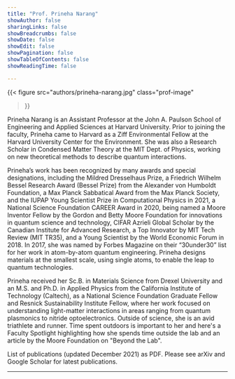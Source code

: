 ```yaml
---
title: "Prof. Prineha Narang"
showAuthor: false
sharingLinks: false
showBreadcrumbs: false
showDate: false
showEdit: false
showPagination: false
showTableOfContents: false
showReadingTime: false

---
```


{{< figure
src="authors/prineha-narang.jpg"
class="prof-image"
>}}

Prineha Narang is an Assistant Professor at the John A. Paulson School of Engineering and Applied Sciences at Harvard University. Prior to joining the faculty, Prineha came to Harvard as a Ziff Environmental Fellow at the Harvard University Center for the Environment. She was also a Research Scholar in Condensed Matter Theory at the MIT Dept. of Physics, working on new theoretical methods to describe quantum interactions.

Prineha’s work has been recognized by many awards and special designations, including the Mildred Dresselhaus Prize,  a Friedrich Wilhelm Bessel Research Award (Bessel Prize) from the Alexander von Humboldt Foundation, a Max Planck Sabbatical Award from the Max Planck Society, and the IUPAP Young Scientist Prize in Computational Physics in 2021,  a National Science Foundation CAREER Award in 2020, being named a Moore Inventor Fellow by the Gordon and Betty Moore Foundation for innovations in quantum science and technology, CIFAR Azrieli Global Scholar by the Canadian Institute for Advanced Research, a Top Innovator by MIT Tech Review (MIT TR35), and a Young Scientist by the World Economic Forum in 2018. In 2017, she was named by Forbes Magazine on their “30under30” list for her work in atom-by-atom quantum engineering. Prineha designs materials at the smallest scale, using single atoms, to enable the leap to quantum technologies.

Prineha received her Sc.B. in Materials Science from Drexel University and an M.S. and Ph.D. in Applied Physics from the California Institute of Technology (Caltech), as a National Science Foundation Graduate Fellow and Resnick Sustainability Institute Fellow, where her work focused on understanding light-matter interactions in areas ranging from quantum plasmonics to nitride optoelectronics.  Outside of science, she is an avid triathlete and runner. Time spent outdoors is important to her and here's a Faculty Spotlight highlighting how she spends time outside the lab and an article by the Moore Foundation on "Beyond the Lab".

List of publications (updated December 2021) as PDF. Please see arXiv and Google Scholar for latest publications.

---
